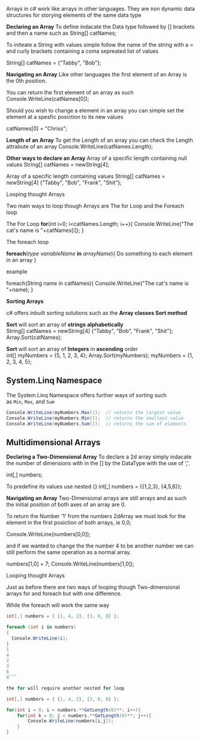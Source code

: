 Arrays in c# work like arrays in other languages.
They are non dynamic data structures for storying elements of the same data type

**Declaring an Array**
To define indacate the Data type followed by [] brackets and then a name such as
String[] catNames;

To initeate a String with values simple follow the name of the string with a = and curly brackets containing a coma sepreated list of values

String[] catNames = {"Tabby", "Bob"};

**Navigating an Array**
Like other languages the first element of an Array is the 0th position. 

You can return the first element of an array as such
Console.WriteLine(catNames[0]);

Should you wish to change a element in an array you can simple set the element at a spesfic posiction to its new values 

catNames[0] = "Chriss";

**Length of an Array**
To get the Length of an array you can check the Length attrabute of an array 
Console.WriteLine(catNames.Length);

**Other ways to declare an Array**
Array of a specific length containing null values
String[] catNames = newString[4];

Array of a specific length containing values
String[] catNames = newString[4] {"Tabby", "Bob", "Frank", "Shit"};

Looping thought Arrays

Two main ways to loop though Arrays are The for Loop and the Foreach loop

The For Loop 
**for**(int i=0; i<catNames.Length; i++){
	Console.WriteLine("The cat's name is "+catNames[i]);
}

The foreach loop

**foreach**(*type variableName* **in** *arrayName*){
	Do something to each element in an array
}

example

foreach(String name in catNames){
	Console.WriteLine("The cat's name is "+name);
}

**Sorting Arrays**

c# offers inbuilt sorting solutions such as the **Array classes Sort method** 

**Sort** will sort an array of **strings** **alphabetically**  
String[] catNames = newString[4] {"Tabby", "Bob", "Frank", "Shit"};
Array.Sort(catNames);

**Sort** will sort an array of **Integers** in **ascending** order   
int[] myNumbers = {5, 1, 2, 3, 4};
Array.Sort(myNumbers);
myNumbers = {1, 2, 3, 4, 5};

## System.Linq Namespace
The System.Linq Namespace offers further ways of sorting such as `Min`, `Max`, and `Sum`

```csharp
Console.WriteLine(myNumbers.Max());  // returns the largest value
Console.WriteLine(myNumbers.Min());  // returns the smallest value
Console.WriteLine(myNumbers.Sum());  // returns the sum of elements
```

## Multidimensional Arrays

**Declaring a Two-Dimensional Array**
To declare a 2d array simply indacate the number of dimensions with in the [] by the DataType with the use of ','.

int[,] numbers;

To predefine its values use nested {}
int[,] numbers = {{1,2,3}, {4,5,6}};

**Navigating an Array**
Two-Dimensional arrays are still arrays and as such the initial position of both axes of an array are 0.

To return the Number '1' from the numbers 2dArray we must look for the element in the first posiction of both arrays, ie 0,0;

Console.WriteLine(numbers[0,0]);

and if we wanted to change the the number 4 to be another number we can still perform the same operation as a normal array.

numbers[1,0] = 7;
Console.WriteLine(numbers[1,0]);


Looping thought Arrays

Just as before there are two ways of looping though Two-dimensional arrays for and foreach but with one difference. 

While the foreach will work the same way 

```csharp
int[,] numbers = { {1, 4, 2}, {3, 6, 8} };

foreach (int i in numbers)
{
  Console.WriteLine(i);
} 
1
4
2
3
6
8```

the for will require another nested for loop

int[,] numbers = { {1, 4, 2}, {3, 6, 8} };

for(int i = 0; i < numbers.**GetLength(0)**; i++){
	for(int k = 0; j < numbers.**GetLength(0)**; j++){
		Console.WriteLine(numbers[i,j]);
	}
}